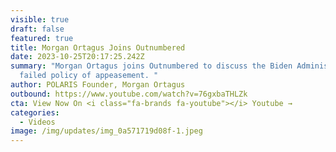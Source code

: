 ```yaml
---
visible: true
draft: false
featured: true
title: Morgan Ortagus Joins Outnumbered
date: 2023-10-25T20:17:25.242Z
summary: "Morgan Ortagus joins Outnumbered to discuss the Biden Administration's
  failed policy of appeasement. "
author: POLARIS Founder, Morgan Ortagus
outbound: https://www.youtube.com/watch?v=76gxbaTHLZk
cta: View Now On <i class="fa-brands fa-youtube"></i> Youtube →
categories:
  - Videos
image: /img/updates/img_0a571719d08f-1.jpeg
---
```

